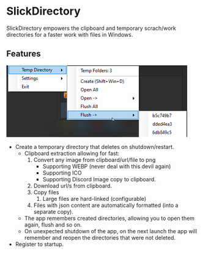 # SlickDirectory

SlickDirectory empowers the clipboard and temporary scrach/work directories for a faster work with files in Windows.

## Features
![The tray icon menu](./icon-menu-1.png)
- Create a temporary directory that deletes on shutdown/restart.
    - Clipboard extraction allowing for fast:
      1. Convert any image from clipboard/url/file to png
         - Supporting WEBP (never deal with this devil again)
         - Supporting ICO
         - Supporting Discord Image copy to clipboard.
      2. Download url/s from clipboard.
      3. Copy files
         1. Large files are hard-linked (configurable)
      2. Files with json content are automatically formatted (into a separate copy).
  - The app remembers created directories, allowing you to open them again, flush and so on.
  - On unexpected shutdown of the app, on the next launch the app will remember and reopen the directories that were not deleted. 
- Register to startup.
